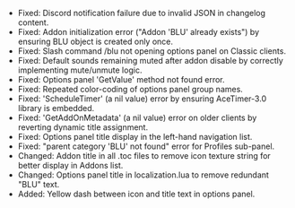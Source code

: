 - Fixed: Discord notification failure due to invalid JSON in changelog content.
- Fixed: Addon initialization error ("Addon 'BLU' already exists") by ensuring BLU object is created only once.
- Fixed: Slash command /blu not opening options panel on Classic clients.
- Fixed: Default sounds remaining muted after addon disable by correctly implementing mute/unmute logic.
- Fixed: Options panel 'GetValue' method not found error.
- Fixed: Repeated color-coding of options panel group names.
- Fixed: 'ScheduleTimer' (a nil value) error by ensuring AceTimer-3.0 library is embedded.
- Fixed: 'GetAddOnMetadata' (a nil value) error on older clients by reverting dynamic title assignment.
- Fixed: Options panel title display in the left-hand navigation list.
- Fixed: "parent category 'BLU' not found" error for Profiles sub-panel.
- Changed: Addon title in all .toc files to remove icon texture string for better display in Addons list.
- Changed: Options panel title in localization.lua to remove redundant "BLU" text.
- Added: Yellow dash between icon and title text in options panel.